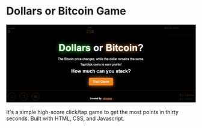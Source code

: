 # Dollars or Bitcoin Game

![alt text](./game-screenshot.png)

It's a simple high-score click/tap game to get the most points in thirty seconds. Built with HTML, CSS, and Javascript.
